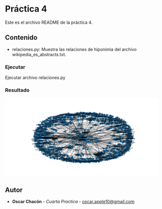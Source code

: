 # Práctica 4
Este es el archivo README de la práctica 4.

## Contenido
* relaciones.py: Muestra las relaciones de hiponimia del archivo wikipedia_es_abstracts.txt.

### Ejecutar
Ejecutar archivo relaciones.py

### Resultado
![Screenshot](Figure_1.png) 

## Autor
* **Oscar Chacón** - *Cuarta Practica* - <oscar.apple10@gmail.com>